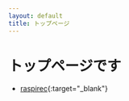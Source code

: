 ```yaml
---
layout: default
title: トップページ
---
```


# トップページです

+ [raspirec]({{site.baseurl}}/raspirec.html){:target="_blank"}
